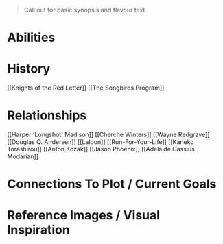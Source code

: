 > Call out for basic synopsis and flavour text

# Abilities

# History
[[Knights of the Red Letter]]
[[The Songbirds Program]]
# Relationships
[[Harper 'Longshot' Madison]]
[[Cherche Winters]]
[[Wayne Redgrave]]
[[Douglas Q. Andersen]]
[[Laloon]]
[[Run-For-Your-Life]]
[[Kaneko Torashirou]]
[[Anton Kozak]]
[[Jason Phoenix]]
[[Adelaide Cassius Modarian]]
# Connections To Plot / Current Goals

# Reference Images / Visual Inspiration
